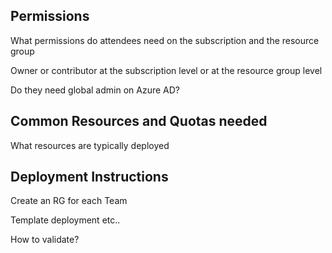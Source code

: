 



## Permissions 

What permissions do attendees need on the subscription and the resource group

Owner or contributor at the subscription level or at the resource group level

Do they need global admin on Azure AD? 


## Common Resources and Quotas needed

What resources are typically deployed


## Deployment Instructions 

Create an RG for each Team 

Template deployment etc.. 

How to validate? 

